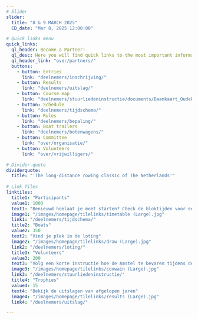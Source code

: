 ```yaml
---
# Slider
slider:
  title: "8 & 9 MARCH 2025"
  CD_date: "Mar 8, 2025 12:00:00"

# Quick links menu
quick_links:
  ql_header: Become a Partner!
  ql_desc: Here you will find quick links to the most important information of the Head of the River
  ql_header_link: "over/partners/"
  buttons:
    - button: Entries
      link: "deelnemers/inschrijving/"
    - button: Results
      link: "deelnemers/uitslag/"
    - button: Course map
      link: "deelnemers/stuurliedeninstructie/documents/Baankaart_Oudekerk_Amsterdam.pdf"
    - button: Schedule
      link: "deelnemers/tijdschema/"
    - button: Rules
      link: "deelnemers/bepaling/"
    - button: Boat trailers
      link: "deelnemers/botenwagens/"
    - button: Committee
      link: "over/organisatie/"
    - button: Volunteers
      link: "over/vrijwilligers/"

# Divider-quote
dividerquote:
  title: "'The long-distance rowing classic of The Netherlands'"
    
# Link Tiles
linktiles:
  title1: "Participants"
  value1: 1000
  text1: "Benieuwd hoelaat je moet starten? Check de bloktijden voor een indicatie"
  image1: "/images/homepage/tilelinks/timetable (Large).jpg"
  link1: "/deelnemers/tijdschema/"
  title2: "Boats"
  value2: 350
  text2: "Vind je plek in de loting"
  image2: "/images/homepage/tilelinks/draw (Large).jpg"
  link2: "/deelnemers/loting/"
  title3: "Volunteers" 
  value3: 200
  text3: "Volg een korte instructie hoe de Amstel te bevaren tijdens de Head"
  image3: "/images/homepage/tilelinks/coxwain (Large).jpg"
  link3: "/deelnemers/stuurliedeninstructie/"
  title4: "Trophies"
  value4: 15
  text4: "Bekijk de uitslagen van afgelopen jaren"
  image4: "/images/homepage/tilelinks/results (Large).jpg"
  link4: "/deelnemers/uitslag/"

---
```



